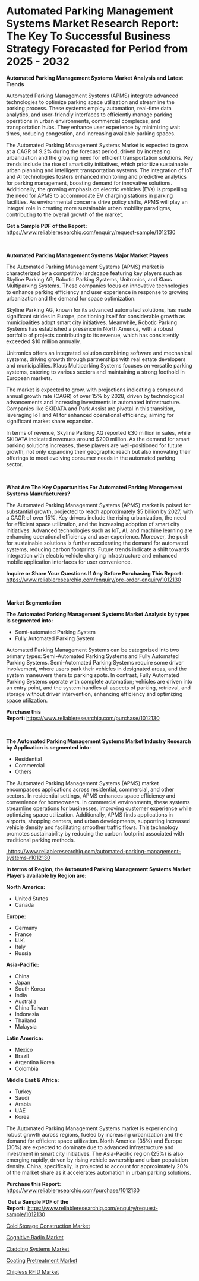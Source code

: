 <p><h1>Automated Parking Management Systems Market Research Report: The Key To Successful Business Strategy Forecasted for Period from 2025 - 2032</h1></p><p><strong>Automated Parking Management Systems Market Analysis and Latest Trends</strong></p>
<p><p>Automated Parking Management Systems (APMS) integrate advanced technologies to optimize parking space utilization and streamline the parking process. These systems employ automation, real-time data analytics, and user-friendly interfaces to efficiently manage parking operations in urban environments, commercial complexes, and transportation hubs. They enhance user experience by minimizing wait times, reducing congestion, and increasing available parking spaces.</p><p>The Automated Parking Management Systems Market is expected to grow at a CAGR of 9.2% during the forecast period, driven by increasing urbanization and the growing need for efficient transportation solutions. Key trends include the rise of smart city initiatives, which prioritize sustainable urban planning and intelligent transportation systems. The integration of IoT and AI technologies fosters enhanced monitoring and predictive analytics for parking management, boosting demand for innovative solutions. Additionally, the growing emphasis on electric vehicles (EVs) is propelling the need for APMS to accommodate EV charging stations in parking facilities. As environmental concerns drive policy shifts, APMS will play an integral role in creating more sustainable urban mobility paradigms, contributing to the overall growth of the market.</p></p>
<p><strong>Get a Sample PDF of the Report:&nbsp;</strong> <a href="https://www.reliableresearchiq.com/enquiry/request-sample/1012130?utm_campaign=1170&utm_medium=2&utm_source=Github&utm_content=ia&utm_term=06032025&utm_id=automated-parking-management-systems">https://www.reliableresearchiq.com/enquiry/request-sample/1012130</a></p>
<p>&nbsp;</p>
<p><strong>Automated Parking Management Systems Major Market Players</strong></p>
<p><p>The Automated Parking Management Systems (APMS) market is characterized by a competitive landscape featuring key players such as Skyline Parking AG, Robotic Parking Systems, Unitronics, and Klaus Multiparking Systems. These companies focus on innovative technologies to enhance parking efficiency and user experience in response to growing urbanization and the demand for space optimization.</p><p>Skyline Parking AG, known for its advanced automated solutions, has made significant strides in Europe, positioning itself for considerable growth as municipalities adopt smart city initiatives. Meanwhile, Robotic Parking Systems has established a presence in North America, with a robust portfolio of projects contributing to its revenue, which has consistently exceeded $10 million annually.</p><p>Unitronics offers an integrated solution combining software and mechanical systems, driving growth through partnerships with real estate developers and municipalities. Klaus Multiparking Systems focuses on versatile parking systems, catering to various sectors and maintaining a strong foothold in European markets.</p><p>The market is expected to grow, with projections indicating a compound annual growth rate (CAGR) of over 15% by 2028, driven by technological advancements and increasing investments in automated infrastructure. Companies like SKIDATA and Park Assist are pivotal in this transition, leveraging IoT and AI for enhanced operational efficiency, aiming for significant market share expansion.</p><p>In terms of revenue, Skyline Parking AG reported €30 million in sales, while SKIDATA indicated revenues around $200 million. As the demand for smart parking solutions increases, these players are well-positioned for future growth, not only expanding their geographic reach but also innovating their offerings to meet evolving consumer needs in the automated parking sector.</p></p>
<p>&nbsp;</p>
<p><strong>What Are The Key Opportunities For Automated Parking Management Systems Manufacturers?</strong></p>
<p><p>The Automated Parking Management Systems (APMS) market is poised for substantial growth, projected to reach approximately $5 billion by 2027, with a CAGR of over 15%. Key drivers include the rising urbanization, the need for efficient space utilization, and the increasing adoption of smart city initiatives. Advanced technologies such as IoT, AI, and machine learning are enhancing operational efficiency and user experience. Moreover, the push for sustainable solutions is further accelerating the demand for automated systems, reducing carbon footprints. Future trends indicate a shift towards integration with electric vehicle charging infrastructure and enhanced mobile application interfaces for user convenience.</p></p>
<p><strong>Inquire or Share Your Questions If Any Before Purchasing This Report:</strong> <a href="https://www.reliableresearchiq.com/enquiry/pre-order-enquiry/1012130?utm_campaign=1170&utm_medium=2&utm_source=Github&utm_content=ia&utm_term=06032025&utm_id=automated-parking-management-systems">https://www.reliableresearchiq.com/enquiry/pre-order-enquiry/1012130</a></p>
<p>&nbsp;</p>
<p><strong>Market Segmentation</strong></p>
<p><strong>The Automated Parking Management Systems Market Analysis by types is segmented into:</strong></p>
<p><ul><li>Semi-automated Parking System</li><li>Fully Automated Parking System</li></ul></p>
<p><p>Automated Parking Management Systems can be categorized into two primary types: Semi-Automated Parking Systems and Fully Automated Parking Systems. Semi-Automated Parking Systems require some driver involvement, where users park their vehicles in designated areas, and the system maneuvers them to parking spots. In contrast, Fully Automated Parking Systems operate with complete automation; vehicles are driven into an entry point, and the system handles all aspects of parking, retrieval, and storage without driver intervention, enhancing efficiency and optimizing space utilization.</p></p>
<p><strong>Purchase this Report:&nbsp;</strong><a href="https://www.reliableresearchiq.com/purchase/1012130?utm_campaign=1170&utm_medium=2&utm_source=Github&utm_content=ia&utm_term=06032025&utm_id=automated-parking-management-systems">https://www.reliableresearchiq.com/purchase/1012130</a></p>
<p>&nbsp;</p>
<p><strong>The Automated Parking Management Systems Market Industry Research by Application is segmented into:</strong></p>
<p><ul><li>Residential</li><li>Commercial</li><li>Others</li></ul></p>
<p><p>The Automated Parking Management Systems (APMS) market encompasses applications across residential, commercial, and other sectors. In residential settings, APMS enhances space efficiency and convenience for homeowners. In commercial environments, these systems streamline operations for businesses, improving customer experience while optimizing space utilization. Additionally, APMS finds applications in airports, shopping centers, and urban developments, supporting increased vehicle density and facilitating smoother traffic flows. This technology promotes sustainability by reducing the carbon footprint associated with traditional parking methods.</p></p>
<p><a href="https://www.reliableresearchiq.com/automated-parking-management-systems-r1012130?utm_campaign=1170&utm_medium=2&utm_source=Github&utm_content=ia&utm_term=06032025&utm_id=automated-parking-management-systems">&nbsp;https://www.reliableresearchiq.com/automated-parking-management-systems-r1012130</a></p>
<p><strong>In terms of Region, the Automated Parking Management Systems Market Players available by Region are:</strong></p>
<p>
    <p> <strong> North America: </strong>
        <ul>
            <li>United States</li>
            <li>Canada</li>
        </ul>
        </p> 
    <p> <strong> Europe: </strong>
        <ul>
            <li>Germany</li>
            <li>France</li>
            <li>U.K.</li>
            <li>Italy</li>
            <li>Russia</li>
        </ul>
        </p> 
    <p> <strong> Asia-Pacific: </strong>
        <ul>
            <li>China</li>
            <li>Japan</li>
            <li>South Korea</li>
            <li>India</li>
            <li>Australia</li>
            <li>China Taiwan</li>
            <li>Indonesia</li>
            <li>Thailand</li>
            <li>Malaysia</li>
        </ul>
        </p> 
    <p> <strong> Latin America: </strong>
        <ul>
            <li>Mexico</li>
            <li>Brazil</li>
            <li>Argentina Korea</li>
            <li>Colombia</li>
        </ul>
        </p> 
    <p> <strong> Middle East & Africa: </strong>
        <ul>
            <li>Turkey</li>
            <li>Saudi</li>
            <li>Arabia</li>
            <li>UAE</li>
            <li>Korea</li>
        </ul>
    </p>
    </p>
<p><p>The Automated Parking Management Systems market is experiencing robust growth across regions, fueled by increasing urbanization and the demand for efficient space utilization. North America (35%) and Europe (30%) are expected to dominate due to advanced infrastructure and investment in smart city initiatives. The Asia-Pacific region (25%) is also emerging rapidly, driven by rising vehicle ownership and urban population density. China, specifically, is projected to account for approximately 20% of the market share as it accelerates automation in urban parking solutions.</p></p>
<p><strong>Purchase this Report: </strong><a href="https://www.reliableresearchiq.com/purchase/1012130?utm_campaign=1170&utm_medium=2&utm_source=Github&utm_content=ia&utm_term=06032025&utm_id=automated-parking-management-systems">https://www.reliableresearchiq.com/purchase/1012130</a></p>
<p>&nbsp;<strong>Get a Sample PDF of the Report:&nbsp;&nbsp;</strong><a href="https://www.reliableresearchiq.com/enquiry/request-sample/1012130?utm_campaign=1170&utm_medium=2&utm_source=Github&utm_content=ia&utm_term=06032025&utm_id=automated-parking-management-systems">https://www.reliableresearchiq.com/enquiry/request-sample/1012130</a></p>
<p><strong></strong></p>
<p><p><a href="https://github.com/elhibacajka/Market-Research-Report-List-1/blob/main/cold-storage-construction-market.md?utm_campaign=1170&utm_medium=2&utm_source=Github&utm_content=ia&utm_term=06032025&utm_id=automated-parking-management-systems">Cold Storage Construction Market</a></p><p><a href="https://github.com/drevertevell/Market-Research-Report-List-1/blob/main/cognitive-radio-market.md?utm_campaign=1170&utm_medium=2&utm_source=Github&utm_content=ia&utm_term=06032025&utm_id=automated-parking-management-systems">Cognitive Radio Market</a></p><p><a href="https://github.com/kabotcaddoub/Market-Research-Report-List-1/blob/main/cladding-systems-market.md?utm_campaign=1170&utm_medium=2&utm_source=Github&utm_content=ia&utm_term=06032025&utm_id=automated-parking-management-systems">Cladding Systems Market</a></p><p><a href="https://github.com/duskodazzi34/Market-Research-Report-List-1/blob/main/coating-pretreatment-market.md?utm_campaign=1170&utm_medium=2&utm_source=Github&utm_content=ia&utm_term=06032025&utm_id=automated-parking-management-systems">Coating Pretreatment Market</a></p><p><a href="https://github.com/forttgoddym7/Market-Research-Report-List-1/blob/main/chipless-rfid-market.md?utm_campaign=1170&utm_medium=2&utm_source=Github&utm_content=ia&utm_term=06032025&utm_id=automated-parking-management-systems">Chipless RFID Market</a></p></p>